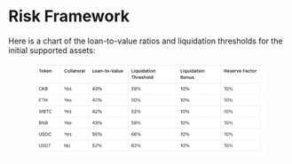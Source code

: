 # Risk Framework

Here is a chart of the loan-to-value ratios and liquidation thresholds for the initial supported assets:

<figure><img src="../.gitbook/assets/image (4).png" alt=""><figcaption></figcaption></figure>

